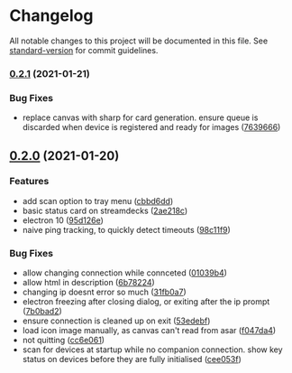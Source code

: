 # Changelog

All notable changes to this project will be documented in this file. See [standard-version](https://github.com/conventional-changelog/standard-version) for commit guidelines.

### [0.2.1](https://github.com/julusian/companion-remote/compare/v0.2.0...v0.2.1) (2021-01-21)


### Bug Fixes

* replace canvas with sharp for  card generation. ensure queue is discarded when device is registered and ready for images ([7639666](https://github.com/julusian/companion-remote/commit/76396664101ac80462f4884f999ccd3d97c41707))

## [0.2.0](https://github.com/julusian/companion-remote/compare/v0.1.0...v0.2.0) (2021-01-20)


### Features

* add scan option to tray menu ([cbbd6dd](https://github.com/julusian/companion-remote/commit/cbbd6dd36f60dc1cf76e67bb7eb7d666d86106cf))
* basic status card on streamdecks ([2ae218c](https://github.com/julusian/companion-remote/commit/2ae218cf4244084df695cfa10490434d26ec2929))
* electron 10 ([95d126e](https://github.com/julusian/companion-remote/commit/95d126ed83bc8033f5c94474d9a1dead1978c6ad))
* naive ping tracking, to quickly detect timeouts ([98c11f9](https://github.com/julusian/companion-remote/commit/98c11f98b078a6e63d0fa6856f13b526117fa91c))


### Bug Fixes

* allow changing connection while connceted ([01039b4](https://github.com/julusian/companion-remote/commit/01039b4a7f688db03b0f5fbdd1d0f16f3c470f89))
* allow html in description ([6b78224](https://github.com/julusian/companion-remote/commit/6b7822483ee25d924cf5dc88cf7e787a251ee60b))
* changing ip doesnt error so much ([31fb0a7](https://github.com/julusian/companion-remote/commit/31fb0a76f775eedb73a7b51283f2714f80b1fbfa))
* electron freezing after closing dialog, or exiting after the ip prompt ([7b0bad2](https://github.com/julusian/companion-remote/commit/7b0bad243a1cf5d9b6a030e20608b586ef47c200))
* ensure connection is cleaned up on exit ([53edebf](https://github.com/julusian/companion-remote/commit/53edebfd734ffa07c4dcca822fb5cbb5ec567629))
* load icon image manually, as canvas can't read from asar ([f047da4](https://github.com/julusian/companion-remote/commit/f047da4a8cac3ee9d38d37a6a61217e34f02a708))
* not quitting ([cc6e061](https://github.com/julusian/companion-remote/commit/cc6e0619284504e0446c69ced766a36a7f85186f))
* scan for devices at startup while no companion connection. show key status on devices before they are fully initialised ([cee053f](https://github.com/julusian/companion-remote/commit/cee053f89ea2d23dc447e57d37f7fd9917daa917))
